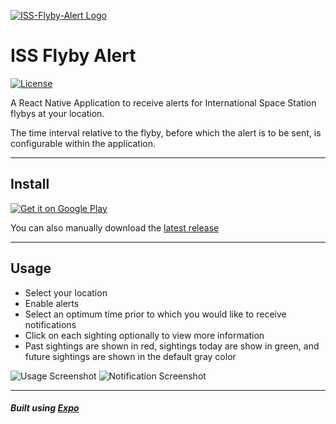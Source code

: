 [![ISS-Flyby-Alert Logo](https://i.imgur.com/M5XBZOJ.png)](https://github.com/EnKrypt/ISS-Flyby-Alert)

# ISS Flyby Alert

[![License](https://img.shields.io/badge/License-AGPL%20v3-blue.svg)](https://raw.githubusercontent.com/EnKrypt/ISS-Flyby-Alert/master/LICENSE)

A React Native Application to receive alerts for International Space Station flybys at your location.

The time interval relative to the flyby, before which the alert is to be sent, is configurable within the application.

---

## Install

<a href="https://play.google.com/store/apps/details?id=io.arvind.iss_flyby_alert">
  <img alt="Get it on Google Play"
       src="https://developer.android.com/images/brand/en_generic_rgb_wo_60.png" />
</a>

You can also manually download the [latest release](https://github.com/EnKrypt/ISS-Flyby-Alert/releases/latest)

---

## Usage

-   Select your location
-   Enable alerts
-   Select an optimum time prior to which you would like to receive notifications
-   Click on each sighting optionally to view more information
-   Past sightings are shown in red, sightings today are show in green, and future sightings are shown in the default gray color

![Usage Screenshot](https://i.imgur.com/pgH1Fiw.png) ![Notification Screenshot](https://i.imgur.com/wfkeBCj.png)

---

##### Built using [Expo](https://expo.io/)
